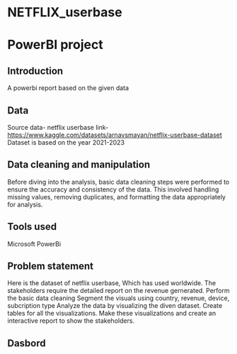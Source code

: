 # NETFLIX_userbase
# PowerBI project

## Introduction
A powerbi report based on the given data
## Data
Source data- netflix userbase
link- https://www.kaggle.com/datasets/arnavsmayan/netflix-userbase-dataset
Dataset is based on the year 2021-2023
## Data cleaning and manipulation
Before diving into the analysis, basic data cleaning steps were performed to ensure the accuracy and consistency of the data. This involved handling missing values, removing duplicates, and formatting the data appropriately for analysis.
## Tools used
Microsoft PowerBi
## Problem statement
Here is the dataset of netflix userbase, Which has used worldwide. The stakeholders require the detailed report on the revenue gernerated. Perform the basic data cleaning Segment the visuals using country, revenue, device, subcription type Analyze the data by visualizing the diven dataset.
Create tables for all the visualizations. Make these visualizations and create an interactive report to show the stakeholders.
## Dasbord

